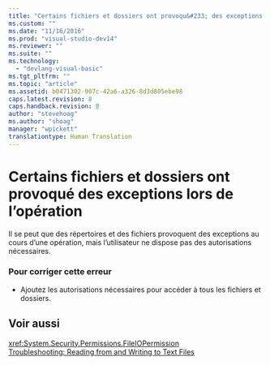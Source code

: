 ```yaml
---
title: "Certains fichiers et dossiers ont provoqu&#233; des exceptions lors de l’op&#233;ration | Microsoft Docs"
ms.custom: ""
ms.date: "11/16/2016"
ms.prod: "visual-studio-dev14"
ms.reviewer: ""
ms.suite: ""
ms.technology: 
  - "devlang-visual-basic"
ms.tgt_pltfrm: ""
ms.topic: "article"
ms.assetid: b0471302-907c-42a6-a326-8d3d805ebe98
caps.latest.revision: 8
caps.handback.revision: 8
author: "stevehoag"
ms.author: "shoag"
manager: "wpickett"
translationtype: Human Translation
---
```

# Certains fichiers et dossiers ont provoqu&#233; des exceptions lors de l’op&#233;ration
Il se peut que des répertoires et des fichiers provoquent des exceptions au cours d’une opération, mais l’utilisateur ne dispose pas des autorisations nécessaires.  
  
### Pour corriger cette erreur  
  
-   Ajoutez les autorisations nécessaires pour accéder à tous les fichiers et dossiers.  
  
## Voir aussi  
 <xref:System.Security.Permissions.FileIOPermission>   
 [Troubleshooting: Reading from and Writing to Text Files](../../visual-basic/developing-apps/programming/drives-directories-files/troubleshooting-reading-from-and-writing-to-text-files.md)